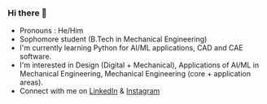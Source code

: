 ### Hi there 👋

<!--
**siddhantgokhale/siddhantgokhale** is a ✨ _special_ ✨ repository because its `README.md` (this file) appears on your GitHub profile.

Here are some ideas to get you started:

- 🔭 I’m currently working on ...
- 🌱 I’m currently learning ...
- 👯 I’m looking to collaborate on ...
- 🤔 I’m looking for help with ...
- 💬 Ask me about ...
- 📫 How to reach me: ...
- 😄 Pronouns: ...
- ⚡ Fun fact: ...
-->
- Pronouns : He/Him
- Sophomore student (B.Tech in Mechanical Engineering)
- I'm currently learning Python for AI/ML applications, CAD and CAE software.
- I'm interested in Design (Digital + Mechanical), Applications of AI/ML in Mechanical Engineering, Mechanical Engineering (core + application areas).
- Connect with me on [LinkedIn](https://www.linkedin.com/in/siddhant-gokhale-9a7668251) & [Instagram](https://www.instagram.com/siddhant_gokhale)
